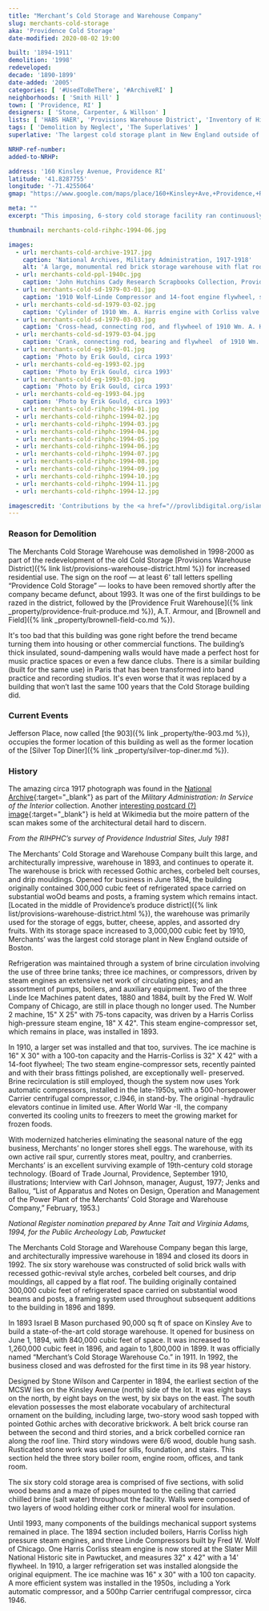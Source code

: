 ```yaml
---
title: "Merchant’s Cold Storage and Warehouse Company"
slug: merchants-cold-storage
aka: 'Providence Cold Storage'
date-modified: 2020-08-02 19:00

built: '1894-1911'
demolition: '1998'
redeveloped: 
decade: '1890-1899'
date-added: '2005'
categories: [ '#UsedToBeThere', '#ArchiveRI' ]
neighborhoods: [ 'Smith Hill' ]
town: [ 'Providence, RI' ]
designers: [ 'Stone, Carpenter, & Willson' ]
lists: [ 'HABS HAER', 'Provisions Warehouse District', 'Inventory of Historic Engineering & Industrial Sites 1978' ]
tags: [ 'Demolition by Neglect', 'The Superlatives' ]
superlative: 'The largest cold storage plant in New England outside of Boston with nearly 3 million cubic feet of storage by 1910'

NRHP-ref-number:
added-to-NRHP:

address: '160 Kinsley Avenue, Providence RI'
latitude: '41.8287755'
longitude: '-71.4255064'
gmap: "https://www.google.com/maps/place/160+Kinsley+Ave,+Providence,+RI+02908/@41.8287755,-71.4255064,17z/data=!3m1!4b1!4m5!3m4!1s0x89e4450f2606c039:0x1658ce4ce4095854!8m2!3d41.8287755!4d-71.4233177"

meta: ""
excerpt: "This imposing, 6-story cold storage facility ran continuously for 98 years. It fell to the wrecking ball before converting these buildings becamethe cool thing to do."

thumbnail: merchants-cold-rihphc-1994-06.jpg

images:
  - url: merchants-cold-archive-1917.jpg
    caption: 'National Archives, Military Administration, 1917-1918'
    alt: 'A large, monumental red brick storage warehouse with flat roof. Architectural details include brick corbels, half-round arched window openings, and drip mouldings. Windows are small but the design looks more open. The entire building was refridgerated using chilled salt water curculating in large pipes throughout.'
  - url: merchants-cold-ppl-1940c.jpg
    caption: 'John Hutchins Cady Research Scrapbooks Collection, Providence Public Library, circa 1940 (guess)'
  - url: merchants-cold-sd-1979-03-01.jpg
    caption: '1910 Wolf-Linde Compressor and 14-foot engine flywheel, side view — Steve Dunwell, Photographer, March 1979'
  - url: merchants-cold-sd-1979-03-02.jpg
    caption: 'Cylinder of 1910 Wm. A. Harris engine with Corliss valve gear — Steve Dunwell, Photographer, March 1979'
  - url: merchants-cold-sd-1979-03-03.jpg
    caption: 'Cross-head, connecting rod, and flywheel of 1910 Wm. A. Harris engine — Steve Dunwell, Photographer, March 1979'
  - url: merchants-cold-sd-1979-03-04.jpg
    caption: 'Crank, connecting rod, bearing and flywheel  of 1910 Wm. A. Harris engine — Steve Dunwell, Photographer, March 1979'
  - url: merchants-cold-eg-1993-01.jpg
    caption: 'Photo by Erik Gould, circa 1993'
  - url: merchants-cold-eg-1993-02.jpg
    caption: 'Photo by Erik Gould, circa 1993'
  - url: merchants-cold-eg-1993-03.jpg
    caption: 'Photo by Erik Gould, circa 1993'
  - url: merchants-cold-eg-1993-04.jpg
    caption: 'Photo by Erik Gould, circa 1993'
  - url: merchants-cold-rihphc-1994-01.jpg
  - url: merchants-cold-rihphc-1994-02.jpg
  - url: merchants-cold-rihphc-1994-03.jpg
  - url: merchants-cold-rihphc-1994-04.jpg
  - url: merchants-cold-rihphc-1994-05.jpg
  - url: merchants-cold-rihphc-1994-06.jpg
  - url: merchants-cold-rihphc-1994-07.jpg
  - url: merchants-cold-rihphc-1994-08.jpg
  - url: merchants-cold-rihphc-1994-09.jpg
  - url: merchants-cold-rihphc-1994-10.jpg
  - url: merchants-cold-rihphc-1994-11.jpg
  - url: merchants-cold-rihphc-1994-12.jpg

imagescredit: 'Contributions by the <a href="//provlibdigital.org/islandora/object/islandora%3A036-03" target="_blank">John Hutchins Cady Research Scrapbooks Collection</a> at the Providence Public Library, Steve Dunwell, Virginia Adams & Anne Tait, and Erik Gould'
---
```


### Reason for Demolition

The Merchants Cold Storage Warehouse was demolished in 1998-2000 as part of the redevelopment of the old Cold Storage [Provisions Warehouse District]({% link list/provisions-warehouse-district.html %}) for increased residential use. The sign on the roof — at least 6' tall letters spelling “Providence Cold Storage” — looks to have been removed shortly after the company became defunct, about 1993. It was one of the first buildings to be razed in the district, followed by the [Providence Fruit Warehouse]({% link _property/providence-fruit-produce.md %}), A.T. Armour, and [Brownell and Field]({% link _property/brownell-field-co.md %}). 

It's too bad that this building was gone right before the trend became turning them into housing or other commercial functions. The building’s thick insulated, sound-dampening walls would have made a perfect host for music practice spaces or even a few dance clubs. There is a similar building (built for the same use) in Paris that has been transformed into band practice and recording studios. It's even worse that it was replaced by a building that won’t last the same 100 years that the Cold Storage building did.


### Current Events

Jefferson Place, now called [the 903]({% link _property/the-903.md %}), occupies the former location of this building as well as the former location of the [Silver Top Diner]({% link _property/silver-top-diner.md %}). 


### History

The amazing circa 1917 photograph was found in the [National Archive](//catalog.archives.gov/id/45500854){:target="_blank"} as part of the _Military Administration: In Service of the Interior_ collection. Another [interesting postcard (?) image](//commons.wikimedia.org/wiki/File:Merchants%27_Freezing_and_Cold_Storage_Company,_Providence,_Rhode_Island.jpg){:target="_blank"} is held at Wikimedia but the moire pattern of the scan makes some of the architectural detail hard to discern. 

_From the RIHPHC’s survey of Providence Industrial Sites, July 1981_

The Merchants’ Cold Storage and Warehouse Company built this large, and architecturally impressive, warehouse in 1893, and continues to operate it. The warehouse is brick with recessed Gothic arches, corbeled belt courses, and drip mouldings. Opened for business in June 1894, the building originally contained 300,000 cubic feet of refrigerated space carried on substantial woOd beams and posts, a framing system which remains intact. [Located in the middle of Providence’s produce district]({% link list/provisions-warehouse-district.html %}), the warehouse was primarily used for the storage of eggs, butter, cheese, apples, and assorted dry fruits. With its storage space increased to 3,000,000 cubic feet by 1910, Merchants’ was the largest cold storage plant in New England outside of Boston. 

Refrigeration was maintained through a system of brine circulation involving the use of three brine tanks; three ice machines, or compressors, driven by steam engines an extensive net work of circulating pipes; and an assortment of pumps, boilers, and auxiliary equipment. Two of the three Linde Ice Machines patent dates, 1880 and 1884, built by the Fred W. Wolf Company of Chicago, are still in place though no longer used. The Number 2 machine, 15" X 25" with 75-tons capacity, was driven by a Harris Corliss high-pressure steam engine, 18" X 42". This steam engine-compressor set, which remains in place, was installed in 1893. 

In 1910, a larger set was installed and that too, survives. The ice machine is 16" X 30" with a 100-ton capacity and the Harris-Corliss is 32" X 42" with a 14-foot flywheel; The two steam engine-compressor sets, recently painted and with their brass fittings polished, are exceptionally well- preserved. Brine recirculation is still employed, though the system now uses York automatic compressors, installed in the late-1950s, with a 500-horsepower Carrier centrifugal compressor, c.l946, in stand-by. The original -hydraulic elevators continue in limited use. After World War -II, the company converted its cooling units to freezers to meet the growing market for frozen foods. 

With modernized hatcheries eliminating the seasonal nature of the egg business, Merchants’ no longer stores shell eggs. The warehouse, with its own active rail spur, currently stores meat, poultry, and cranberries. Merchants’ is an excellent surviving example of 19th-century cold storage technology. (Board of Trade Journal, Providence, September 1910, illustrations; Interview with Carl Johnson, manager, August, 1977; Jenks and Ballou, “List of Apparatus and Notes on Design, Operation and Management of the Power Plant of the Merchants’ Cold Storage and Warehouse Company,” February, 1953.)

_National Register nomination prepared by Anne Tait and Virginia Adams, 1994, for the Public Archeology Lab, Pawtucket_

The Merchants Cold Storage and Warehouse Company began this large, and architecturally impressive warehouse in 1894 and closed its doors in 1992. The six story warehouse was constructed of solid brick walls with recessed gothic-revival style arches, corbeled belt courses, and drip mouldings, all capped by a flat roof. The building originally contained 300,000 cubic feet of refrigerated space carried on substantial wood beams and posts, a framing system used throughout subsequent additions to the building in 1896 and 1899.

In 1893 Israel B Mason purchased 90,000 sq ft of space on Kinsley Ave to build a state-of-the-art cold storage warehouse. It opened for business on June 1, 1894, with 840,000 cubic feet of space. It was increased to 1,260,000 cubic feet in 1896, and again to 1,800,000 in 1899. It was officially named “Merchant’s Cold Storage Warehouse Co.” in 1911. In 1992, the business closed and was defrosted for the first time in its 98 year history.

Designed by Stone Wilson and Carpenter in 1894, the earliest section of the MCSW lies on the Kinsley Avenue (north) side of the lot. It was eight bays on the north, by eight bays on the west, by six bays on the east. The south elevation possesses the most elaborate vocabulary of architectural ornament on the building, including large, two-story wood sash topped with pointed Gothic arches with decorative brickwork. A belt brick course ran between the second and third stories, and a brick corbelled cornice ran along the roof line. Third story windows were 6/6 wood, double hung sash. Rusticated stone work was used for sills, foundation, and stairs. This section held the three story boiler room, engine room, offices, and tank room.

The six story cold storage area is comprised of five sections, with solid wood beams and a maze of pipes mounted to the ceiling that carried chiilled brine (salt water) throughout the facility. Walls were composed of two layers of wood holding either cork or mineral wool for insulation.

Until 1993, many components of the buildings mechanical support systems remained in place. The 1894 section included boilers, Harris Corliss high pressure steam engines, and three Linde Compressors built by Fred W. Wolf of Chicago. One Harris Corliss steam engine is now stored at the Slater Mill National Historic site in Pawtucket, and measures 32" x 42" with a 14' flywheel. In 1910, a larger refrigeration set was installed alongside the original equipment. The ice machine was 16" x 30" with a 100 ton capacity. A more efficient system was installed in the 1950s, including a York automatic compressor, and a 500hp Carrier centrifugal compressor, circa 1946.
